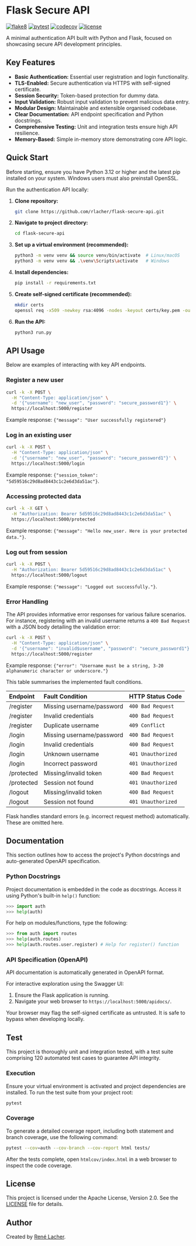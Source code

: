 # Flask Secure API

<!-- Badges -->
[![flake8](https://img.shields.io/github/actions/workflow/status/rlacher/flask-secure-api/lint.yml?label=flake8&style=flat)](https://github.com/rlacher/flask-secure-api/actions/workflows/lint.yml)
[![pytest](https://img.shields.io/github/actions/workflow/status/rlacher/flask-secure-api/test.yml?label=pytest&style=flat)](https://github.com/rlacher/flask-secure-api/actions/workflows/test.yml)
[![codecov](https://codecov.io/gh/rlacher/flask-secure-api/branch/main/graph/badge.svg?token=I2HID42T6X)](https://app.codecov.io/gh/rlacher/flask-secure-api/tree/main)
[![license](https://img.shields.io/badge/license-Apache%202.0-lightgrey.svg)](http://www.apache.org/licenses/LICENSE-2.0)

A minimal authentication API built with Python and Flask, focused on showcasing secure API development principles.

## Key Features

- **Basic Authentication:** Essential user registration and login functionality.
- **TLS-Enabled:** Secure authentication via HTTPS with self-signed certificate.
- **Session Security:** Token-based protection for dummy data.
- **Input Validation:** Robust input validation to prevent malicious data entry.
- **Modular Design:** Maintainable and extensible organised codebase.
- **Clear Documentation:** API endpoint specification and Python docstrings.
- **Comprehensive Testing:** Unit and integration tests ensure high API resilience.
- **Memory-Based:** Simple in-memory store demonstrating core API logic.

## Quick Start

Before starting, ensure you have Python 3.12 or higher and the latest pip installed on your system. Windows users must also preinstall OpenSSL.

Run the authentication API locally:

1.  **Clone repository:**
    ```bash
    git clone https://github.com/rlacher/flask-secure-api.git
    ```
2.  **Navigate to project directory:**
    ```bash
    cd flask-secure-api
    ```
3.  **Set up a virtual environment (recommended):**
    ```bash
    python3 -m venv venv && source venv/bin/activate  # Linux/macOS
    python3 -m venv venv && .\venv\Scripts\activate   # Windows
    ```
4.  **Install dependencies:**
    ```bash
    pip install -r requirements.txt
    ```
5. **Create self-signed certificate (recommended):**
    ```bash
    mkdir certs
    openssl req -x509 -newkey rsa:4096 -nodes -keyout certs/key.pem -out certs/cert.pem -days 365
    ```
6.  **Run the API:**
    ```bash
    python3 run.py
    ```

## API Usage

Below are examples of interacting with key API endpoints.

### Register a new user

```bash
curl -k -X POST \
  -H "Content-Type: application/json" \
  -d '{"username": "new_user", "password": "secure_password1"}' \
  https://localhost:5000/register
```
Example response: `{"message": "User successfully registered"}`

### Log in an existing user

```bash
curl -k -X POST \
  -H "Content-Type: application/json" \
  -d '{"username": "new_user", "password": "secure_password1"}' \
  https://localhost:5000/login
```
Example response: `{"session_token": "5d59516c29d8ad8443c1c2e6d3da51ac"}`.

### Accessing protected data

```bash
curl -k -X GET \
  -H "Authorization: Bearer 5d59516c29d8ad8443c1c2e6d3da51ac" \
  https://localhost:5000/protected
```
Example response: `{"message": "Hello new_user. Here is your protected data."}`.

### Log out from session

```bash
curl -k -X POST \
  -H "Authorization: Bearer 5d59516c29d8ad8443c1c2e6d3da51ac" \
  https://localhost:5000/logout
```
Example response: `{"message": "Logged out successfully."}`.

### Error Handling

The API provides informative error responses for various failure scenarios. For instance, registering with an invalid username returns a `400 Bad Request` with a JSON body detailing the validation error:

```bash
curl -k -X POST \
  -H "Content-Type: application/json" \
  -d '{"username": "invalid$username", "password": "secure_password1"}' \
  https://localhost:5000/register
```
Example response: `{"error": "Username must be a string, 3-20 alphanumeric character or underscore."}`

This table summarises the implemented fault conditions.

| Endpoint    | Fault Condition            | HTTP Status Code   |
| :---------- | :------------------------- | :----------------- |
| /register   | Missing username/password  | `400 Bad Request`  |
| /register   | Invalid credentials        | `400 Bad Request`  |
| /register   | Duplicate username         | `409 Conflict`     |
| /login      | Missing username/password  | `400 Bad Request`  |
| /login      | Invalid credentials        | `400 Bad Request`  |
| /login      | Unknown username           | `401 Unauthorized` |
| /login      | Incorrect password         | `401 Unauthorized` |
| /protected  | Missing/invalid token      | `400 Bad Request`  |
| /protected  | Session not found          | `401 Unauthorized` |
| /logout     | Missing/invalid token      | `400 Bad Request`  |
| /logout     | Session not found          | `401 Unauthorized` |

Flask handles standard errors (e.g. incorrect request method) automatically. These are omitted here.

## Documentation

This section outlines how to access the project's  Python docstrings and auto-generated OpenAPI specification.

### Python Docstrings

Project documentation is embedded in the code as docstrings. Access it
using Python's built-in `help()` function:

```python
>>> import auth
>>> help(auth)
```

For help on modules/functions, type the following:

```python
>>> from auth import routes
>>> help(auth.routes)
>>> help(auth.routes.user.register) # Help for register() function
```

### API Specification (OpenAPI)

API documentation is automatically generated in OpenAPI format.

For interactive exploration using the Swagger UI:

1.  Ensure the Flask application is running.
2.  Navigate your web browser to `https://localhost:5000/apidocs/`.

Your browser may flag the self-signed certificate as untrusted. It is safe to bypass when developing locally.

## Test

This project is thoroughly unit and integration tested, with a test suite comprising 120 automated test cases to guarantee API integrity.

### Execution

Ensure your virtual environment is activated and project dependencies are installed. To run the test suite from your project root:

```bash
pytest
```

### Coverage

To generate a detailed coverage report, including both statement and branch coverage, use the following command:

```bash
pytest --cov=auth --cov-branch --cov-report html tests/
```
After the tests complete, open `htmlcov/index.html` in a web browser to inspect the code coverage.

## License

This project is licensed under the Apache License, Version 2.0. See the [LICENSE](LICENSE) file for details.

## Author

Created by [René Lacher](https://github.com/rlacher).
